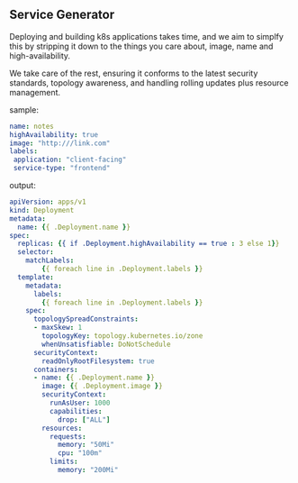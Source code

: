 ## Service Generator 

Deploying and building k8s applications takes time, and we aim to simplfy this by stripping it down to the things you care about, image, name and high-availability.

We take care of the rest, ensuring it conforms to the latest security standards, topology awareness, and handling rolling updates plus resource management.

sample:

```yaml
name: notes
highAvailability: true 
image: "http:///link.com"
labels: 
 application: "client-facing"
 service-type: "frontend"
```

output:

```yaml
apiVersion: apps/v1
kind: Deployment
metadata:
  name: {{ .Deployment.name }}
spec:
  replicas: {{ if .Deployment.highAvailability == true : 3 else 1}}
  selector:
    matchLabels:
        {{ foreach line in .Deployment.labels }}
  template:
    metadata:
      labels:
        {{ foreach line in .Deployment.labels }}
    spec:
      topologySpreadConstraints:
      - maxSkew: 1 
        topologyKey: topology.kubernetes.io/zone  
        whenUnsatisfiable: DoNotSchedule  
      securityContext:
        readOnlyRootFilesystem: true
      containers:
      - name: {{ .Deployment.name }}
        image: {{ .Deployment.image }}
        securityContext:
          runAsUser: 1000  
          capabilities:
            drop: ["ALL"]  
        resources:
          requests:
            memory: "50Mi"
            cpu: "100m"
          limits:
            memory: "200Mi"
```

